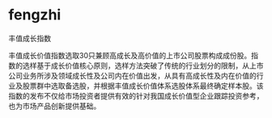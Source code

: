 # fengzhi
丰值成长指数

丰值成长价值指数选取30只兼顾高成长及高价值的上市公司股票构成成份股。指数的选样基于成长价值核心原则，选样方法突破了传统的行业划分的限制，从上市公司业务所涉及领域成长性及公司内在价值出发，从具有高成长性及内在价值的行业及股票群中选取备选股，并根据丰值成长价值体系选股体系最终确定样本股。该指数的发布不仅给市场投资者提供有效的针对我国成长价值型企业跟踪投资参考，也为市场产品创新提供基础。
